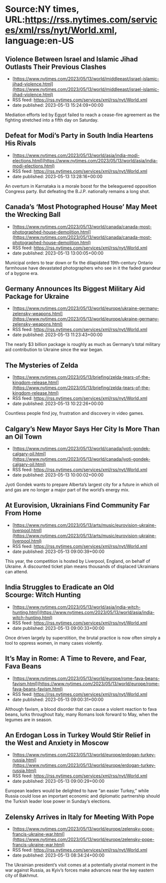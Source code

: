 # Source:NY times, URL:https://rss.nytimes.com/services/xml/rss/nyt/World.xml, language:en-US

## Violence Between Israel and Islamic Jihad Outlasts Their Previous Clashes
 - [https://www.nytimes.com/2023/05/13/world/middleeast/israel-islamic-jihad-violence.html](https://www.nytimes.com/2023/05/13/world/middleeast/israel-islamic-jihad-violence.html)
 - RSS feed: https://rss.nytimes.com/services/xml/rss/nyt/World.xml
 - date published: 2023-05-13 15:24:09+00:00

Mediation efforts led by Egypt failed to reach a cease-fire agreement as the fighting stretched into a fifth day on Saturday.

## Defeat for Modi’s Party in South India Heartens His Rivals
 - [https://www.nytimes.com/2023/05/13/world/asia/india-modi-elections.html](https://www.nytimes.com/2023/05/13/world/asia/india-modi-elections.html)
 - RSS feed: https://rss.nytimes.com/services/xml/rss/nyt/World.xml
 - date published: 2023-05-13 13:28:16+00:00

An overturn in Karnataka is a morale boost for the beleaguered opposition Congress party. But defeating the B.J.P. nationally remains a long shot.

## Canada’s ‘Most Photographed House’ May Meet the Wrecking Ball
 - [https://www.nytimes.com/2023/05/13/world/canada/canada-most-photographed-house-demolition.html](https://www.nytimes.com/2023/05/13/world/canada/canada-most-photographed-house-demolition.html)
 - RSS feed: https://rss.nytimes.com/services/xml/rss/nyt/World.xml
 - date published: 2023-05-13 13:00:05+00:00

Municipal orders to tear down or fix the dilapidated 19th-century Ontario farmhouse have devastated photographers who see in it the faded grandeur of a bygone era.

## Germany Announces Its Biggest Military Aid Package for Ukraine
 - [https://www.nytimes.com/2023/05/13/world/europe/ukraine-germany-zelensky-weapons.html](https://www.nytimes.com/2023/05/13/world/europe/ukraine-germany-zelensky-weapons.html)
 - RSS feed: https://rss.nytimes.com/services/xml/rss/nyt/World.xml
 - date published: 2023-05-13 11:23:43+00:00

The nearly $3 billion package is roughly as much as Germany’s total military aid contribution to Ukraine since the war began.

## The Mysteries of Zelda
 - [https://www.nytimes.com/2023/05/13/briefing/zelda-tears-of-the-kingdom-release.html](https://www.nytimes.com/2023/05/13/briefing/zelda-tears-of-the-kingdom-release.html)
 - RSS feed: https://rss.nytimes.com/services/xml/rss/nyt/World.xml
 - date published: 2023-05-13 10:22:26+00:00

Countless people find joy, frustration and discovery in video games.

## Calgary’s New Mayor Says Her City Is More Than an Oil Town
 - [https://www.nytimes.com/2023/05/13/world/canada/jyoti-gondek-calgary-oil.html](https://www.nytimes.com/2023/05/13/world/canada/jyoti-gondek-calgary-oil.html)
 - RSS feed: https://rss.nytimes.com/services/xml/rss/nyt/World.xml
 - date published: 2023-05-13 10:00:02+00:00

Jyoti Gondek wants to prepare Alberta’s largest city for a future in which oil and gas are no longer a major part of the world’s energy mix.

## At Eurovision, Ukrainians Find Community Far From Home
 - [https://www.nytimes.com/2023/05/13/arts/music/eurovision-ukraine-liverpool.html](https://www.nytimes.com/2023/05/13/arts/music/eurovision-ukraine-liverpool.html)
 - RSS feed: https://rss.nytimes.com/services/xml/rss/nyt/World.xml
 - date published: 2023-05-13 09:00:39+00:00

This year, the competition is hosted by Liverpool, England, on behalf of Ukraine. A discounted ticket plan means thousands of displaced Ukrainians can attend.

## India Struggles to Eradicate an Old Scourge: Witch Hunting
 - [https://www.nytimes.com/2023/05/13/world/asia/india-witch-hunting.html](https://www.nytimes.com/2023/05/13/world/asia/india-witch-hunting.html)
 - RSS feed: https://rss.nytimes.com/services/xml/rss/nyt/World.xml
 - date published: 2023-05-13 09:00:33+00:00

Once driven largely by superstition, the brutal practice is now often simply a tool to oppress women, in many cases violently.

## It’s May in Rome: A Time to Revere, and Fear, Fava Beans
 - [https://www.nytimes.com/2023/05/13/world/europe/rome-fava-beans-favism.html](https://www.nytimes.com/2023/05/13/world/europe/rome-fava-beans-favism.html)
 - RSS feed: https://rss.nytimes.com/services/xml/rss/nyt/World.xml
 - date published: 2023-05-13 09:00:31+00:00

Although favism, a blood disorder that can cause a violent reaction to fava beans, lurks throughout Italy, many Romans look forward to May, when the legumes are in season.

## An Erdogan Loss in Turkey Would Stir Relief in the West and Anxiety in Moscow
 - [https://www.nytimes.com/2023/05/13/world/europe/erdogan-turkey-russia.html](https://www.nytimes.com/2023/05/13/world/europe/erdogan-turkey-russia.html)
 - RSS feed: https://rss.nytimes.com/services/xml/rss/nyt/World.xml
 - date published: 2023-05-13 09:00:29+00:00

European leaders would be delighted to have “an easier Turkey,” while Russia could lose an important economic and diplomatic partnership should the Turkish leader lose power in Sunday’s elections.

## Zelensky Arrives in Italy for Meeting With Pope
 - [https://www.nytimes.com/2023/05/13/world/europe/zelensky-pope-francis-ukraine-war.html](https://www.nytimes.com/2023/05/13/world/europe/zelensky-pope-francis-ukraine-war.html)
 - RSS feed: https://rss.nytimes.com/services/xml/rss/nyt/World.xml
 - date published: 2023-05-13 08:34:24+00:00

The Ukrainian president’s visit comes at a potentially pivotal moment in the war against Russia, as Kyiv’s forces make advances near the key eastern city of Bakhmut.

